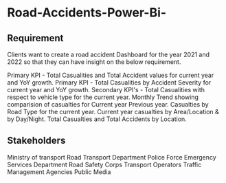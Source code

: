 # Road-Accidents-Power-Bi-
## Requirement 

Clients want to create a road accident Dashboard for the year 2021 and 2022 so that they can have insight on 
the below requirement.

Primary KPI - Total Casualities and Total Accident values for current year and YoY growth.
Primary KPI - Total Casualities by Accident Severity for current year and YoY growth.
Secondary KPI's - Total Casualities with respect to vehicle type for the current year.
Monthly Trend showing comparision of casualties for Current year Previous year.
Casualties by Road Type for the current year.
Current year casualties by Area/Location & by Day/Night.
Total Casualties and Total Accidents by Location.


## Stakeholders 
Ministry of transport 
Road Transport Department 
Police Force
Emergency Services Department 
Road Safety Corps
Transport Operators 
Traffic Management Agencies
Public 
Media
